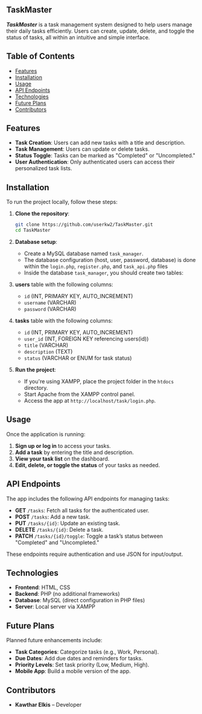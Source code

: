 ## TaskMaster

***TaskMaster*** is a task management system designed to help users manage their daily tasks efficiently. Users can create, update, delete, and toggle the status of tasks, all within an intuitive and simple interface.

## Table of Contents

- [Features](#features)
- [Installation](#installation)
- [Usage](#usage)
- [API Endpoints](#api-endpoints)
- [Technologies](#technologies)
- [Future Plans](#future-plans)
- [Contributors](#contributors)

## Features

- **Task Creation**: Users can add new tasks with a title and description.
- **Task Management**: Users can update or delete tasks.
- **Status Toggle**: Tasks can be marked as "Completed" or "Uncompleted."
- **User Authentication**: Only authenticated users can access their personalized task lists.

## Installation

To run the project locally, follow these steps:

1. **Clone the repository**:
    ```bash
    git clone https://github.com/userkw2/TaskMaster.git
    cd TaskMaster
    ```

2. **Database setup**:
    - Create a MySQL database named `task_manager`.
    - The database configuration (host, user, password, database) is done within the `login.php`, `register.php`, and `task_api.php` files
    - Inside the database `task_manager`, you should create two tables:

1. **users** table with the following columns:
   - `id` (INT, PRIMARY KEY, AUTO_INCREMENT)
   - `username` (VARCHAR)
   - `password` (VARCHAR)

2. **tasks** table with the following columns:
   - `id` (INT, PRIMARY KEY, AUTO_INCREMENT)
   - `user_id` (INT, FOREIGN KEY referencing users(id))
   - `title` (VARCHAR)
   - `description` (TEXT)
   - `status` (VARCHAR or ENUM for task status)


3. **Run the project**:
    - If you're using XAMPP, place the project folder in the `htdocs` directory.
    - Start Apache from the XAMPP control panel.
    - Access the app at `http://localhost/task/login.php`.

## Usage

Once the application is running:

1. **Sign up or log in** to access your tasks.
2. **Add a task** by entering the title and description.
3. **View your task list** on the dashboard.
4. **Edit, delete, or toggle the status** of your tasks as needed.

## API Endpoints

The app includes the following API endpoints for managing tasks:

- **GET** `/tasks`: Fetch all tasks for the authenticated user.
- **POST** `/tasks`: Add a new task.
- **PUT** `/tasks/{id}`: Update an existing task.
- **DELETE** `/tasks/{id}`: Delete a task.
- **PATCH** `/tasks/{id}/toggle`: Toggle a task’s status between "Completed" and "Uncompleted."

These endpoints require authentication and use JSON for input/output.

## Technologies

- **Frontend**: HTML, CSS
- **Backend**: PHP (no additional frameworks)
- **Database**: MySQL (direct configuration in PHP files)
- **Server**: Local server via XAMPP

## Future Plans

Planned future enhancements include:

- **Task Categories**: Categorize tasks (e.g., Work, Personal).
- **Due Dates**: Add due dates and reminders for tasks.
- **Priority Levels**: Set task priority (Low, Medium, High).
- **Mobile App**: Build a mobile version of the app.

## Contributors

- **Kawthar Elkis** – Developer
